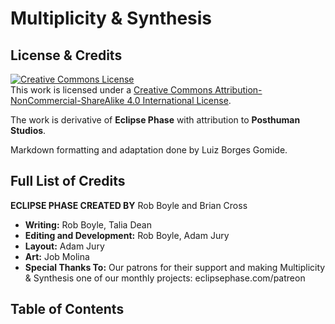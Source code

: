 # Multiplicity & Synthesis

## License & Credits

<a rel="license" href="http://creativecommons.org/licenses/by-nc-sa/4.0/"><img alt="Creative Commons License" style="border-width:0" src="https://i.creativecommons.org/l/by-nc-sa/4.0/88x31.png" /></a><br />
This work is licensed under a <a rel="license" href="http://creativecommons.org/licenses/by-nc-sa/4.0/">Creative Commons Attribution-NonCommercial-ShareAlike 4.0 International License</a>.

The work is derivative of **Eclipse Phase** with attribution to **Posthuman Studios**.

Markdown formatting and adaptation done by Luiz Borges Gomide.

## Full List of Credits

**ECLIPSE PHASE CREATED BY** Rob Boyle and Brian Cross

<!-- CLEANED div class="stat-list" -->

- **Writing:** Rob Boyle, Talia Dean
- **Editing and Development:** Rob Boyle, Adam Jury
- **Layout:** Adam Jury
- **Art:** Job Molina
- **Special Thanks To:** Our patrons for their support and making Multiplicity & Synthesis one of our monthly projects: eclipsephase.com/patreon

<!-- CLEANED /div -->

## Table of Contents

<!-- TOC PLACEHOLDER -->
